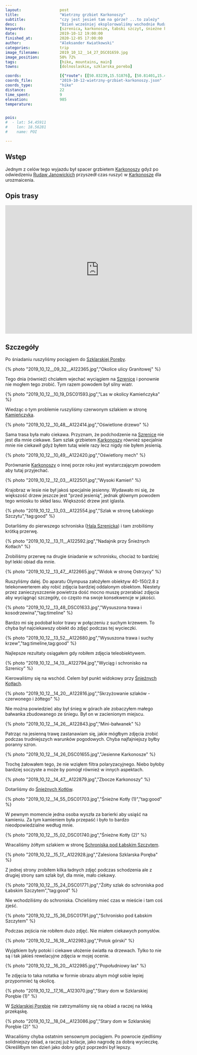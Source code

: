 ```yaml
---
layout:                 post
title:                  "Wietrzny grzbiet Karkonoszy"
subtitle:               "czy jest jesień tam na górze? ...to zależy"
desc:                   "Dzień wcześniej eksplorowaliśmy wschodnie Rudawy Janowickie. Tego dnia postanowiliśmy udać się w 'prawdziwe' góry, czyli przejść się fragmentem grzbietu Karkonoszy. Porównując klimat jesieni to w mojej ocenie ładniejsze są niższe tereny."
keywords:               [szrenica, karkonosze, łabski szczyt, śnieżne kotły, jesień w karkonoszach]
date:                   2019-10-12 19:00:00
finished_at:            2020-12-05 17:00:00
author:                 "Aleksander Kwiatkowski"
categories:             trip
image_filename:         2019_10_12__14_27_DSC01659.jpg
image_position:         50% 72%
tags:                   [hike, mountains, main]
towns:                  [dolnoslaskie, szklarska_poreba]

coords:                 [{"route": [[50.83239,15.51876], [50.81401,15.49619], [50.79362,15.50091], [50.77940,15.52417], [50.77896,15.55670], [50.78499,15.53558], [50.78890,15.53696], [50.79172,15.52606], [50.81027,15.53103], [50.83266,15.51842]], "type": "hike"}]
coords_file:            "2019-10-12-wietrzny-grzbiet-karkonoszy.json"
coords_type:            "hike"
distance:               22
time_spent:             9
elevation:              985
temperature:            


pois:
#  - lat: 54.45911
#    lon: 18.56281
#    name: POI

---
```


[wiki-karkonosze]: https://pl.wikipedia.org/wiki/Karkonosze
[wiki-rudawy-janowickie]: https://pl.wikipedia.org/wiki/Rudawy_Janowickie
[wiki-szklarska-poreba]: https://pl.wikipedia.org/wiki/Szklarska_Poręba
[wiki-szrenica]: https://pl.wikipedia.org/wiki/Szrenica
[wiki-kamienczyk]: https://pl.wikipedia.org/wiki/Schronisko_„Kamieńczyk”
[wiki-sniezne-kotly]: https://pl.wikipedia.org/wiki/%C5%9Anie%C5%BCne_Kot%C5%82y
[wiki-labski-schronisko]: https://pl.wikipedia.org/wiki/Schronisko_PTTK_%E2%80%9EPod_%C5%81abskim_Szczytem%E2%80%9D


## Wstęp

Jednym z celów tego wyjazdu był spacer grzbietem [Karkonoszy][wiki-karkonosze]
gdyż po odwiedzeniu [Rudaw Janowickich][wiki-rudawy-janowickie]
przyszedł czas ruszyć w [Karkonosze][wiki-karkonosze] dla urozmaicenia.

## Opis trasy

<iframe height='405' width='590' frameborder='0' allowtransparency='true' scrolling='no' src='https://www.strava.com/activities/2790204928/embed/fb859581261119333ffe03c4e625c3d5705f7980'></iframe>

## Szczegóły

Po śniadaniu ruszyliśmy pociągiem do [Szklarskiej Poręby][wiki-szklarska-poreba].

{% photo "2019_10_12__09_32__A122365.jpg","Okolice ulicy Granitowej" %}

Tego dnia (również) chciałem wjechać wyciągiem na [Szrenicę][wiki-szrenica]
i ponownie nie mogłem tego zrobić. Tym razem powodem był silny wiatr.

{% photo "2019_10_12__10_19_DSC01593.jpg","Las w okolicy Kamieńczyka" %}

Wiedząc o tym problemie ruszyliśmy czerwonym szlakiem w stronę [Kamieńczyka][wiki-kamienczyk].

{% photo "2019_10_12__10_48__A122414.jpg","Oświetlone drzewo" %}

Sama trasa była mało ciekawa. Przyznam, że podchodzenie na [Szrenice][wiki-szrenica]
nie jest dla mnie ciekawe. Sam szlak grzbietem [Karkonoszy][wiki-karkonosze]
również specjalnie mnie nie ciekawił gdyż byłem tutaj wiele razy lecz nigdy nie byłem
jesienią.

{% photo "2019_10_12__10_49__A122420.jpg","Oświetlony mech" %}

Porównanie [Karkonoszy][wiki-karkonosze] o innej porze roku jest wystarczającym powodem
aby tutaj przyjechać.

{% photo "2019_10_12__12_03__A122501.jpg","Wysoki Kamień" %}

Krajobraz w lesie nie był jakoś specjalnie jesienny. Wydawało mi się, że większość
drzew jeszcze jest "przed jesienią", jednak głównym powodem tego wniosku to skład lasu.
Większość drzew jest iglasta.

{% photo "2019_10_12__13_03__A122554.jpg","Szlak w stronę Łabskiego Szczytu","tag:good" %}

Dotarliśmy do pierwszego schroniska ([Hala Szrenicka][wiki-hala-szrenicka])
i tam zrobiliśmy krótką przerwę.

[wiki-hala-szrenicka]: https://pl.wikipedia.org/wiki/Hala_Szrenicka

{% photo "2019_10_12__13_11__A122592.jpg","Nadajnik przy Śnieżnych Kotłach" %}

Zrobiliśmy przerwę na drugie śniadanie w schronisku, chociaż to bardziej
był lekki obiad dla mnie.

{% photo "2019_10_12__13_47__A122665.jpg","Widok w stronę Ostrzycy" %}

Ruszyliśmy dalej. Do aparatu Olympusa założyłem obiektyw 40-150/2.8 z
telekonwerterem aby robić zdjęcia bardziej oddalonym obiektom.
Niestety przez zanieczyszczenie powietrza dość mocno muszę przerabiać
zdjęcia aby wyciągnąć szczegóły, co często ma swoje konsekwencje
w jakości.

{% photo "2019_10_12__13_48_DSC01633.jpg","Wysuszona trawa i kosodrzewina","tag:timeline" %}

Bardzo mi się podobał kolor trawy w połączeniu z suchym krzewem.
To chyba był najciekawszy obiekt do zdjęć podczas tej wycieczki.

{% photo "2019_10_12__13_52__A122680.jpg","Wysuszona trawa i suchy krzew","tag:timeline,tag:good" %}

Najlepsze rezultaty osiągałem gdy robiłem zdjęcia teleobiektywem.

{% photo "2019_10_12__14_13__A122794.jpg","Wyciąg i schronisko na Szrenicy" %}

Kierowaliśmy się na wschód. Celem był punkt widokowy przy
[Śnieżnych Kotłach][wiki-sniezne-kotly].

{% photo "2019_10_12__14_20__A122816.jpg","Skrzyżowanie szlaków - czerwonego i żółtego" %}

Nie można powiedzieć aby był śnieg w górach ale zobaczyłem małego bałwanka
zbudowanego ze śniegu. Był on w zacienionym miejscu.

{% photo "2019_10_12__14_26__A122843.jpg","Mini-bałwanek" %}

Patrząc na jesienną trawę zastanawiam się, jakie mógłbym zdjęcia zrobić
podczas trudniejszych warunków pogodowych. Chyba najfajniejszy byłby poranny
szron.

{% photo "2019_10_12__14_26_DSC01655.jpg","Jesienne Karkonosze" %}

Trochę żałowałem tego, że nie wziąłem filtra polaryzacyjnego.
Niebo byłoby bardziej soczyste a może by pomógł również w innych
aspektach.

{% photo "2019_10_12__14_47__A122879.jpg","Zbocze Karkonoszy" %}

Dotarliśmy do [Śnieżnych Kotłów][wiki-sniezne-kotly].

{% photo "2019_10_12__14_55_DSC01703.jpg","Śnieżne Kotły (1)","tag:good" %}

W pewnym momencie jedna osoba wyszła za barierki aby usiąść na kamieniu.
Za tym kamieniem była przepaść i było to bardzo nieodpowiedzialne
według mnie.

{% photo "2019_10_12__15_02_DSC01740.jpg","Śnieżne Kotły (2)" %}

Wracaliśmy żółtym szlakiem w stronę
[Schroniska pod Łabskim Szczytem][wiki-labski-schronisko].

{% photo "2019_10_12__15_17__A122928.jpg","Zalesiona Szklarska Poręba" %}

Z jednej strony zrobiłem kilka ładnych zdjęć podczas schodzenia
ale z drugiej strony sam szlak był, dla mnie, mało ciekawy.

{% photo "2019_10_12__15_24_DSC01771.jpg","Żółty szlak do schroniska pod Łabskim Szczytem","tag:good" %}

Nie wchodziliśmy do schroniska. Chcieliśmy mieć czas w mieście i tam coś zjeść.

{% photo "2019_10_12__15_36_DSC01791.jpg","Schronisko pod Łabskim Szczytem" %}

Podczas zejścia nie robiłem dużo zdjęć. Nie miałem ciekawych pomysłów.

{% photo "2019_10_12__16_18__A122983.jpg","Potok górski" %}

Wyjątkiem były potoki i ciekawe ułożenie światła na drzewach. Tylko to nie są
i tak jakieś rewelacyjne zdjęcia w mojej ocenie.

{% photo "2019_10_12__16_20__A122985.jpg","Popołudniowy las" %}

Te zdjęcia to taka notatka w formie obrazu abym mógł sobie lepiej przypomnieć tą okolicę.

{% photo "2019_10_12__17_16__A123070.jpg","Stary dom w Szklarskiej Porębie (1)" %}

W [Szklarskiej Porębie][wiki-szklarska-poreba] nie zatrzymaliśmy się na
obiad a raczej na lekką przekąskę.

{% photo "2019_10_12__18_04__A123086.jpg","Stary dom w Szklarskiej Porębie (2)" %}

Wracaliśmy chyba ostatnim sensownym pociągiem. Po powrocie zjedliśmy solidniejszy
obiad, a raczej już kolacje, jako nagrodę za dobrą wycieczkę. Określiłbym
ten dzień jako dobry gdyż poprzedni był lepszy.
